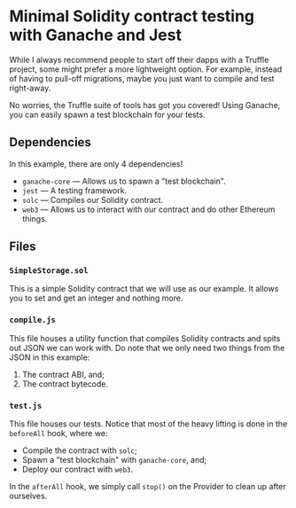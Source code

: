 # Minimal Solidity contract testing with Ganache and Jest

While I always recommend people to start off their dapps with a Truffle project, some might prefer a more lightweight option. For example, instead of having to pull-off migrations, maybe you just want to compile and test right-away.

No worries, the Truffle suite of tools has got you covered! Using Ganache, you can easily spawn a test blockchain for your tests.

## Dependencies

In this example, there are only 4 dependencies!

- `ganache-core` — Allows us to spawn a "test blockchain".
- `jest` — A testing framework.
- `solc` — Compiles our Solidity contract.
- `web3` — Allows us to interact with our contract and do other Ethereum things.

## Files

### `SimpleStorage.sol`

This is a simple Solidity contract that we will use as our example. It allows you to set and get an integer and nothing more.

### `compile.js`

This file houses a utility function that compiles Solidity contracts and spits out JSON we can work with. Do note that we only need two things from the JSON in this example:

1. The contract ABI, and;
2. The contract bytecode.

### `test.js`

This file houses our tests. Notice that most of the heavy lifting is done in the `beforeAll` hook, where we:

- Compile the contract with `solc`;
- Spawn a "test blockchain" with `ganache-core`, and;
- Deploy our contract with `web3`.

In the `afterAll` hook, we simply call `stop()` on the Provider to clean up after ourselves.
